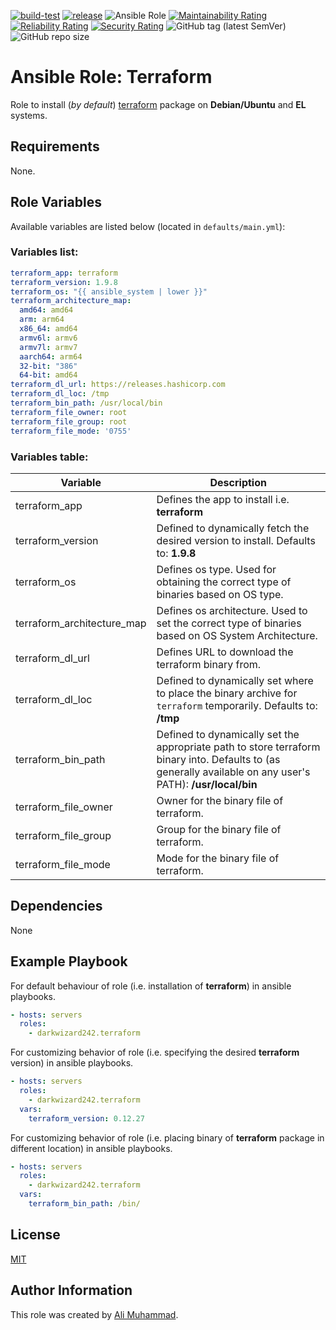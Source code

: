 [![build-test](https://github.com/darkwizard242/ansible-role-terraform/workflows/build-and-test/badge.svg?branch=master)](https://github.com/darkwizard242/ansible-role-terraform/actions?query=workflow%3Abuild-and-test) [![release](https://github.com/darkwizard242/ansible-role-terraform/workflows/release/badge.svg)](https://github.com/darkwizard242/ansible-role-terraform/actions?query=workflow%3Arelease) ![Ansible Role](https://img.shields.io/ansible/role/d/darkwizard242/terraform) [![Maintainability Rating](https://sonarcloud.io/api/project_badges/measure?project=ansible-role-terraform&metric=sqale_rating)](https://sonarcloud.io/dashboard?id=ansible-role-terraform) [![Reliability Rating](https://sonarcloud.io/api/project_badges/measure?project=ansible-role-terraform&metric=reliability_rating)](https://sonarcloud.io/dashboard?id=ansible-role-terraform) [![Security Rating](https://sonarcloud.io/api/project_badges/measure?project=ansible-role-terraform&metric=security_rating)](https://sonarcloud.io/dashboard?id=ansible-role-terraform) ![GitHub tag (latest SemVer)](https://img.shields.io/github/tag/darkwizard242/ansible-role-terraform?label=release) ![GitHub repo size](https://img.shields.io/github/repo-size/darkwizard242/ansible-role-terraform?color=orange&style=flat-square)

# Ansible Role: Terraform

Role to install (_by default_) [terraform](https://www.terraform.io/) package on **Debian/Ubuntu** and **EL** systems.

## Requirements

None.

## Role Variables

Available variables are listed below (located in `defaults/main.yml`):

### Variables list:

```yaml
terraform_app: terraform
terraform_version: 1.9.8
terraform_os: "{{ ansible_system | lower }}"
terraform_architecture_map:
  amd64: amd64
  arm: arm64
  x86_64: amd64
  armv6l: armv6
  armv7l: armv7
  aarch64: arm64
  32-bit: "386"
  64-bit: amd64
terraform_dl_url: https://releases.hashicorp.com
terraform_dl_loc: /tmp
terraform_bin_path: /usr/local/bin
terraform_file_owner: root
terraform_file_group: root
terraform_file_mode: '0755'
```

### Variables table:

Variable                   | Description
-------------------------- | -----------------------------------------------------------------------------------------------------------------------------------------------------------
terraform_app              | Defines the app to install i.e. **terraform**
terraform_version          | Defined to dynamically fetch the desired version to install. Defaults to: **1.9.8**
terraform_os               | Defines os type. Used for obtaining the correct type of binaries based on OS type.
terraform_architecture_map | Defines os architecture. Used to set the correct type of binaries based on OS System Architecture.
terraform_dl_url           | Defines URL to download the terraform binary from.
terraform_dl_loc           | Defined to dynamically set where to place the binary archive for `terraform` temporarily. Defaults to: **/tmp**
terraform_bin_path         | Defined to dynamically set the appropriate path to store terraform binary into. Defaults to (as generally available on any user's PATH): **/usr/local/bin**
terraform_file_owner       | Owner for the binary file of terraform.
terraform_file_group       | Group for the binary file of terraform.
terraform_file_mode        | Mode for the binary file of terraform.

## Dependencies

None

## Example Playbook

For default behaviour of role (i.e. installation of **terraform**) in ansible playbooks.

```yaml
- hosts: servers
  roles:
    - darkwizard242.terraform
```

For customizing behavior of role (i.e. specifying the desired **terraform** version) in ansible playbooks.

```yaml
- hosts: servers
  roles:
    - darkwizard242.terraform
  vars:
    terraform_version: 0.12.27
```

For customizing behavior of role (i.e. placing binary of **terraform** package in different location) in ansible playbooks.

```yaml
- hosts: servers
  roles:
    - darkwizard242.terraform
  vars:
    terraform_bin_path: /bin/
```

## License

[MIT](https://github.com/darkwizard242/ansible-role-terraform/blob/master/LICENSE)

## Author Information

This role was created by [Ali Muhammad](https://www.alimuhammad.dev/).
